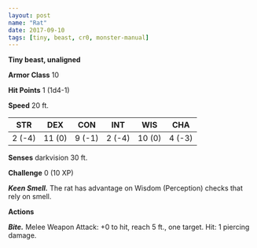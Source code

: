 ```yaml
---
layout: post
name: "Rat"
date: 2017-09-10
tags: [tiny, beast, cr0, monster-manual]
---
```


**Tiny beast, unaligned**

**Armor Class** 10

**Hit Points** 1 (1d4-1)

**Speed** 20 ft.

|   STR   |   DEX   |   CON   |   INT   |   WIS   |   CHA   |
|:-----:|:-----:|:-----:|:-----:|:-----:|:-----:|
| 2 (-4) | 11 (0) | 9 (-1) | 2 (-4) | 10 (0) | 4 (-3) |

**Senses** darkvision 30 ft.

**Challenge** 0 (10 XP)

***Keen Smell.*** The rat has advantage on Wisdom (Perception) checks that rely on smell.

**Actions**

***Bite.*** Melee Weapon Attack: +0 to hit, reach 5 ft., one target. Hit: 1 piercing damage.


